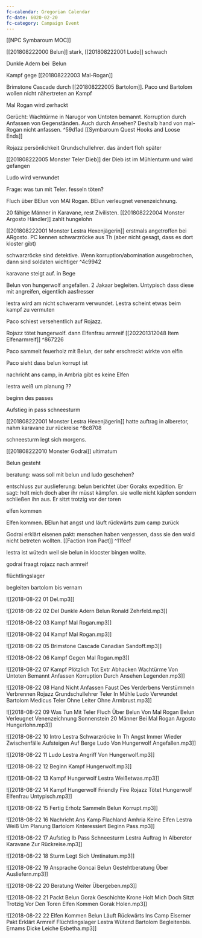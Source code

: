 ```yaml
---
fc-calendar: Gregorian Calendar
fc-date: 6020-02-20
fc-category: Campaign Event
---
```

[[NPC Symbaroum MOC]]

[[201808222000 Belun]] stark, [[201808222001 Ludo]] schwach

Dunkle Adern bei  Belun

Kampf gege [[201808222003 Mal-Rogan]] 

Brimstone Cascade durch [[201808222005 Bartolom]]. Paco und Bartolom wollen nicht nähertreten an Kampf

Mal Rogan wird zerhackt

Gerücht: Wachtürme in Narugor von Untoten bemannt. Korruption durch Anfassen von Gegenständen. Auch durch Ansehen? Deshalb hand von mal-Rogan nicht anfassen. ^59d1ad
[[Symbaroum Quest Hooks and Loose Ends]]

Rojazz persönlichkeit Grundschullehrer. das ändert floh später

[[201808222005 Monster Teler Dieb]] der Dieb ist im Mühlenturm und wird gefangen

Ludo wird verwundet

Frage: was tun mit Teler. fesseln töten?

Fluch über BElun von MAl Rogan. BElun verleugnet venenzeichnung.

20 fähige Männer in Karavane, rest Zivilisten. [[201808222004 Monster Argosto Händler]] zahlt hungelohn

[[201808222001 Monster Lestra Hexenjägerin]] erstmals angetroffen bei ARgosto. PC kennen schwarzröcke aus Th (aber nicht gesagt, dass es dort kloster gibt)

schwarzröcke sind detektive. Wenn korruption/abomination ausgebrochen, dann sind soldaten wichtiger ^4c9942

karavane steigt auf. in Bege

Belun von hungerwolf angefallen. 2 Jakaar begleiten. Untypisch dass diese mit angreifen, eigentlich aasfresser

lestra wird am nicht schwerarm verwundet. Lestra scheint etwas beim kampf zu vermuten

Paco schiest versehentlich auf Rojazz. 

Rojazz tötet hungerwolf. dann Elfenfrau armreif [[202201312048 Item Elfenarmreif]] ^867226

Paco sammelt feuerholz mit Belun, der sehr erschreckt wirkte von elfin

Paco sieht dass belun korrupt ist

nachricht ans camp, in Ambria gibt es keine Elfen

lestra weiß um planung ??

beginn des passes

Aufstieg in pass schneesturm

[[201808222001 Monster Lestra Hexenjägerin]] hatte auftrag in alberetor, nahm karavane zur rückreise  ^8c8708

schneesturm legt sich morgens.

[[201808222010 Monster Godrai]] ultimatum

Belun gesteht

beratung: wass soll mit belun und ludo geschehen?

entschluss zur auslieferung: belun berichtet über Goraks expedition. Er sagt: holt mich doch aber ihr müsst kämpfen. sie wolle nicht käpfen sondern schließen ihn aus. Er sitzt trotzig vor der toren

elfen kommen

Elfen kommen. BElun hat angst und läuft rückwärts zum camp zurück

Godrai erklärt eisenen pakt: menschen haben vergessen, dass sie den wald nicht betreten wollten. [[Faction Iron Pact]] ^11feef

lestra ist wütedn weil sie belun in klocster bingen wollte. 

godrai fraagt rojazz nach armreif 

flüchtlingslager

begleiten bartolom bis vernam

![[2018-08-22 01 Del.mp3]]

![[2018-08-22 02 Del Dunkle Adern Belun Ronald Zehrfeld.mp3]]

![[2018-08-22 03 Kampf Mal Rogan.mp3]]

![[2018-08-22 04 Kampf Mal Rogan.mp3]]

![[2018-08-22 05 Brimstone Cascade Canadian Sandoff.mp3]]

![[2018-08-22 06 Kampf Gegen Mal Rogan.mp3]]

![[2018-08-22 07 Kampf Plötzlich Tot Extr Abhacken Wachtürme Von Untoten Bemannt Anfassen Korruption Durch Ansehen Legenden.mp3]]

![[2018-08-22 08 Hand Nicht Anfassen Faust Des Verderbens Verstümmeln Verbrennen Rojazz Grundschullehrer Teler In Mühle Ludo Verwundet Bartolom Medicus Teler Ohne Leiter Ohne Armbrust.mp3]]

![[2018-08-22 09 Was Tun Mit Teler Fluch Über Belun Von Mal Rogan Belun Verleugnet Venenzeichnung Sonnenstein 20 Männer Bei Mal Rogan Argosto Hungerlohn.mp3]]

![[2018-08-22 10 Intro Lestra Schwarzröcke In Th Angst Immer Wieder Zwischenfälle Aufsteigen Auf Berge Ludo Von Hungerwolf Angefallen.mp3]]

![[2018-08-22 11 Ludo Lestra Angriff Von Hungerwolf.mp3]]

![[2018-08-22 12 Beginn Kampf Hungerwolf.mp3]]

![[2018-08-22 13 Kampf Hungerwolf Lestra Weißetwas.mp3]]

![[2018-08-22 14 Kampf Hungerwolf Friendly Fire Rojazz Tötet Hungerwolf Elfenfrau Untypisch.mp3]]

![[2018-08-22 15 Fertig Erholz Sammeln Belun Korrupt.mp3]]

![[2018-08-22 16 Nachricht Ans Kamp Flachland Amhria Keine Elfen Lestra Weiß Um Planung Bartolom Knteressiert Beginn Pass.mp3]]

![[2018-08-22 17 Aufstieg Ib Pass Schneesturm Lestra Auftrag In Alberetor Karavane Zur Rückreise.mp3]]

![[2018-08-22 18 Sturm Legt Sich Umtinatum.mp3]]

![[2018-08-22 19 Ansprache Goncai Belun Gestehtberatung Über Ausliefern.mp3]]

![[2018-08-22 20 Beratung Weiter Übergeben.mp3]]

![[2018-08-22 21 Packt Belun Gorak Geschichte Krone Holt Mich Doch Sitzt Trotzig Vor Den Toren Elfen Kommen Gorak Holen.mp3]]

![[2018-08-22 22 Elfen Kommen Belun Läuft Rückwärts Ins Camp Eiserner Pakt Erklärt Armreif Flüchtlingslager Lestra Wütend Bartolom Begleitenbis. Ernams Dicke Leiche Esbetha.mp3]]